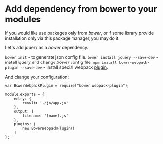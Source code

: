 # Add dependency from bower to your modules

If you would like use packages only from *bower*, or if some library provide installation only via this package manager, you may do it.

Let's add jquery as a *bower* dependency.

`bower init` - to generate json config file.
`bower install jquery --save-dev` - install *jquery* and change *bower* config file.
`npm install bower-webpack-plugin --save-dev` - install special webpack [plugin](https://github.com/lpiepiora/bower-webpack-plugin).

And change your configuration:

```
var BowerWebpackPlugin = require("bower-webpack-plugin");

module.exports = {
    entry: {
        result: './js/app.js'
    },
    output: {
        filename: '[name].js'
    },
    plugins: [
        new BowerWebpackPlugin()
    ]
};
```
